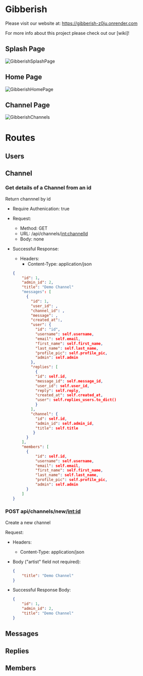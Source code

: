 # Gibberish

Please visit our website at: https://gibberish-z0ju.onrender.com



For more info about this project please check out our [wiki]!

## Splash Page
![GibberishSplashPage](https://github.com/Alan-Ngn/Gibberish/assets/118578374/69f8982f-7db0-4148-8c9f-291adb619ebb)

## Home Page

![GibberishHomePage](https://github.com/Alan-Ngn/Gibberish/assets/118578374/ad9b778d-ca46-4e1f-8709-ca8b9d73afe5)

## Channel Page
![GibberishChannels](https://github.com/Alan-Ngn/Gibberish/assets/118578374/7d5b5c2b-7b8f-4424-88d6-ce0e3312a989)

# Routes

## Users

## Channel

### Get details of a Channel from an id 
Return channnel by id
* Require Authenication: true
* Request:
  * Method: GET
  * URL: /api/channels/<int:channelId>
  * Body: none
  
* Successful Response:
  * Headers:
      * Content-Type: application/json
  ```json
  {
      "id": 1,
      "admin_id": 2,
      "title": "Demo Channel"
      "messages": [
        {
          "id": 1,
          "user_id": ,
          "channel_id": ,
          "message": ,
          "created_at":,
          "user": {
            "id": "id",
            "username": self.username,
            "email": self.email,
            "first_name": self.first_name,
            "last_name": self.last_name,
            "profile_pic": self.profile_pic,
            "admin": self.admin
          },
          "replies": [
            {
            "id": self.id,
            "message_id": self.message_id,
            "user_id": self.user_id,
            "reply": self.reply,
            "created_at": self.created_at,
            "user": self.replies_users.to_dict()
            }
          ],
          "channel": {
            "id": self.id,
            "admin_id": self.admin_id,
            "title": self.title
           }
        }
      ], 
      "members": [
        {
            "id": self.id,
            "username": self.username,
            "email": self.email,
            "first_name": self.first_name,
            "last_name": self.last_name,
            "profile_pic": self.profile_pic,
            "admin": self.admin
        }
      ]
  }
  ```

### POST api/channels/new/<int:id>
Create a new channel


  
Request:
* Headers:
    * Content-Type: application/json
* Body ("artist" field not required):

    ```json
    {
        "title": "Demo Channel"
    }
    ```

* Successful Response Body:
  ```json
  {
      "id": 1,
      "admin_id": 2,
      "title": "Demo Channel"
  }
  ```
## Messages

## Replies

## Members
